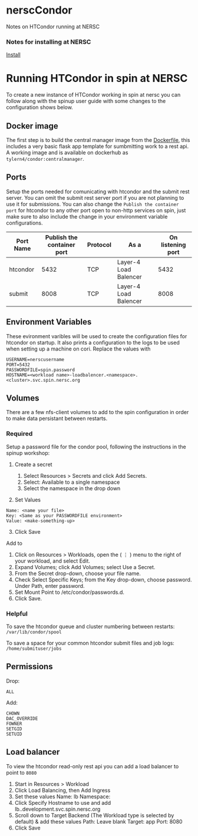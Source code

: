 # nerscCondor

 Notes on HTCondor running at NERSC

### Notes for installing at NERSC

[Install](INSTALL.md)


# Running HTCondor in spin at NERSC

To create a new instance of HTCondor working in spin at nersc you can follow along with the spinup user guide with some changes to the configuration shows below.

## Docker image
The first step is to build the central manager image from the [Dockerfile](centralmanager/Dockerfile), this includes a very basic flask app template for sumbmitting work to a rest api. A working image and is available on dockerhub as `tylern4/condor:centralmanager`. 

## Ports
Setup the ports needed for comunicating with htcondor and the submit rest server. You can omit the submit rest server port if you are not planning to use it for submissions. You can also change the `Publish the container port` for htcondor to any other port open to non-http services on spin, just make sure to also include the change in your environment variable configurations.


| Port Name | Publish the container port | Protocol | As a | On listening port |
| --------- | -------------------------- | -------- | ---- | ----------------- |
| htcondor  | 5432                   | TCP      | Layer-4 Load Balencer | 5432 |
| submit    | 8008                   | TCP      | Layer-4 Load Balencer | 8008 |


## Environment Variables

These evironment varibles will be used to create the configuration files for htcondor on startup. It also prints a configuration to the logs to be used when setting up a machine on cori. Replace the values with 

```
USERNAME=nerscusername
PORT=5432
PASSWORDFILE=spin.password
HOSTNAME=<workload name>-loadbalencer.<namespace>.<cluster>.svc.spin.nersc.org
```

## Volumes

There are a few nfs-client volumes to add to the spin configuration in order to make data persistant between restarts.

### Required

Setup a password file for the condor pool, following the instructions in the spinup workshop:

1. Create a secret
    1. Select Resources > Secrets and click Add Secrets.
    2. Select: Available to a single namespace
    3. Select the namespace in the drop down

2. Set Values
```
Name: <name your file>
Key: <Same as your PASSWORDFILE environment>
Value: <make-something-up>
```
3. Click Save

Add to
1. Click on Resources > Workloads, open the ( ⋮ ) menu to the
right of your workload, and select Edit.
2. Expand Volumes; click Add Volumes; select Use a Secret.
3. From the Secret drop-down, choose your file name.
4. Check Select Specific Keys; from the Key drop-down, choose
password. Under Path, enter password.
5. Set Mount Point to /etc/condor/passwords.d.
6. Click Save. 

### Helpful

To save the htcondor queue and cluster numbering between restarts: `/var/lib/condor/spool`

To save a space for your common htcondor submit files and job logs: `/home/submituser/jobs`


## Permissions
Drop:
```
ALL
```

Add:
```
CHOWN
DAC_OVERRIDE
FOWNER
SETGID
SETUID
```


## Load balancer
To view the htcondor read-only rest api you can add a load balancer to point to `8080`

1. Start in Resources > Workload
2. Click Load Balancing, then Add Ingress
3. Set these values
Name: lb
Namespace: <Namespace from previous exercise>
4. Click Specify Hostname to use and add lb.<namespace>.development.svc.spin.nersc.org
5. Scroll down to Target Backend (The Workload type is selected by default) & add these values
Path: Leave blank
Target: app
Port: 8080
6. Click Save